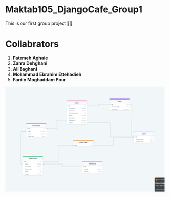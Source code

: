 # Maktab105_DjangoCafe_Group1
This is our first group project 👨‍💻

# Collabrators

1. **Fatemeh Aghaie**
1. **Zahra Dehghani**
1. **Ali Baghani**
1. **Mohammad Ebrahim Ettehadieh**
1. **Fardin Moghaddam Pour**


![alt text](n.png)
